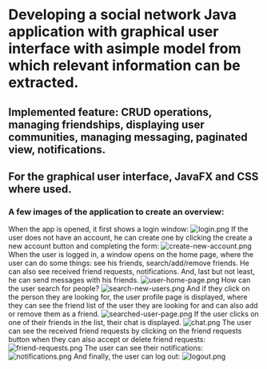 # Developing a social network Java application with graphical user interface with asimple model from which relevant information can be extracted.
## Implemented feature: CRUD operations, managing friendships, displaying user communities, managing messaging, paginated view, notifications.
## For the graphical user interface, JavaFX and CSS where used.

### A few images of the application to create an overview:
When the app is opened, it first shows a login window:
![login.png](src%2Fmain%2Fresources%2Fcom%2Fexample%2Fsocialnetwork_1connetiondb%2FreadMeImages%2Flogin.png)
If the user does not have an account, he can create one by clicking the create a new account button and completing the form:
![create-new-account.png](src%2Fmain%2Fresources%2Fcom%2Fexample%2Fsocialnetwork_1connetiondb%2FreadMeImages%2Fcreate-new-account.png)
When the user is logged in, a window opens on the home page, where the user can do some things: see his friends, search/add/remove friends. He can also see received friend requests, notifications. And, last but not least, he can send messages with his friends.
![user-home-page.png](src%2Fmain%2Fresources%2Fcom%2Fexample%2Fsocialnetwork_1connetiondb%2FreadMeImages%2Fuser-home-page.png)
How can the user search for people?
![search-new-users.png](src%2Fmain%2Fresources%2Fcom%2Fexample%2Fsocialnetwork_1connetiondb%2FreadMeImages%2Fsearch-new-users.png)
And if they click on the person they are looking for, the user profile page is displayed, where they can see the friend list of the user they are looking for and can also add or remove them as a friend.
![searched-user-page.png](src%2Fmain%2Fresources%2Fcom%2Fexample%2Fsocialnetwork_1connetiondb%2FreadMeImages%2Fsearched-user-page.png)
If the user clicks on one of their friends in the list, their chat is displayed.
![chat.png](src%2Fmain%2Fresources%2Fcom%2Fexample%2Fsocialnetwork_1connetiondb%2FreadMeImages%2Fchat.png)
The user can see the received friend requests by clicking on the friend requests button when they can also accept or delete friend requests:
![friend-requests.png](src%2Fmain%2Fresources%2Fcom%2Fexample%2Fsocialnetwork_1connetiondb%2FreadMeImages%2Ffriend-requests.png)
The user can see their notifications:
![notifications.png](src%2Fmain%2Fresources%2Fcom%2Fexample%2Fsocialnetwork_1connetiondb%2FreadMeImages%2Fnotifications.png)
And finally, the user can log out:
![logout.png](src%2Fmain%2Fresources%2Fcom%2Fexample%2Fsocialnetwork_1connetiondb%2FreadMeImages%2Flogout.png)